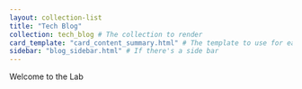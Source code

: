 ```yaml
---
layout: collection-list
title: "Tech Blog"
collection: tech_blog # The collection to render
card_template: "card_content_summary.html" # The template to use for each item in the list
sidebar: "blog_sidebar.html" # If there's a side bar
---
```


Welcome to the Lab
